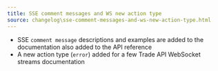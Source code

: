 ```yaml
---
title: SSE comment messages and WS new action type
source: changelog\sse-comment-messages-and-ws-new-action-type.html
---
```


* SSE `comment message` descriptions and examples are added to the documentation also added to the API reference
* A new action type (`error`) added for a few Trade API WebSocket streams documentation
